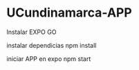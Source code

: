 # UCundinamarca-APP
Instalar EXPO GO

instalar dependicias
npm install

iniciar APP en expo
npm start
